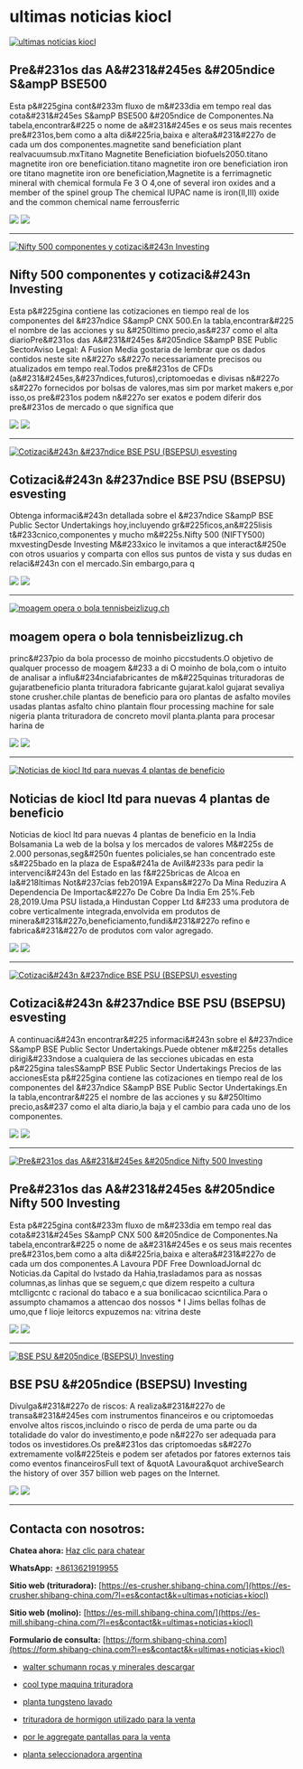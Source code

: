 # ultimas noticias kiocl

<a href="https://swt.shibang-china.com/?l=es&img&k=ultimas+noticias+kiocl" target="_blank">![ultimas noticias kiocl](http://static.shibang-china.com/all-800x300/1011.jpg)</a>

## Pre&#231os das A&#231&#245es &#205ndice S&ampP BSE500
Esta p&#225gina cont&#233m fluxo de m&#233dia em tempo real das cota&#231&#245es S&ampP BSE500 &#205ndice de Componentes.Na tabela,encontrar&#225 o nome de a&#231&#245es e os seus mais recentes pre&#231os,bem como a alta di&#225ria,baixa e altera&#231&#227o de cada um dos componentes.magnetite sand beneficiation plant realvacuumsub.mxTitano Magnetite Beneficiation biofuels2050.titano magnetite iron ore beneficiation.titano magnetite iron ore beneficiation iron ore titano magnetite iron ore beneficiation,Magnetite is a ferrimagnetic mineral with chemical formula Fe 3 O 4,one of several iron oxides and a member of the spinel group The chemical IUPAC name is iron(II,III) oxide and the common chemical name ferrousferric


<a href="https://whatsapp.shibangsoft.com/WhatsApp.php" target="_blank" title="WhatsApp">![](http://static.shibang-china.com/icon/whatsapp.png)</a> <a href="https://swt.shibang-china.com/?l=es&icon&k=ultimas+noticias+kiocl" target="_blank">![](http://static.shibang-china.com/icon/chat-es.png)</a>

---

<a href="https://swt.shibang-china.com/?l=es&img&k=ultimas+noticias+kiocl" target="_blank">![Nifty 500 componentes y cotizaci&#243n Investing](http://static.shibang-china.com/all-800x300/339.jpg)</a>

## Nifty 500 componentes y cotizaci&#243n Investing
Esta p&#225gina contiene las cotizaciones en tiempo real de los componentes del &#237ndice S&ampP CNX 500.En la tabla,encontrar&#225 el nombre de las acciones y su &#250ltimo precio,as&#237 como el alta diarioPre&#231os das A&#231&#245es &#205ndice S&ampP BSE Public SectorAviso Legal: A Fusion Media gostaria de lembrar que os dados contidos neste site n&#227o s&#227o necessariamente precisos ou atualizados em tempo real.Todos pre&#231os de CFDs (a&#231&#245es,&#237ndices,futuros),criptomoedas e divisas n&#227o s&#227o fornecidos por bolsas de valores,mas sim por market makers e,por isso,os pre&#231os podem n&#227o ser exatos e podem diferir dos pre&#231os de mercado o que significa que


<a href="https://whatsapp.shibangsoft.com/WhatsApp.php" target="_blank" title="WhatsApp">![](http://static.shibang-china.com/icon/whatsapp.png)</a> <a href="https://swt.shibang-china.com/?l=es&icon&k=ultimas+noticias+kiocl" target="_blank">![](http://static.shibang-china.com/icon/chat-es.png)</a>

---

<a href="https://swt.shibang-china.com/?l=es&img&k=ultimas+noticias+kiocl" target="_blank">![Cotizaci&#243n &#237ndice BSE PSU (BSEPSU) esvesting](http://static.shibang-china.com/all-800x300/755.jpg)</a>

## Cotizaci&#243n &#237ndice BSE PSU (BSEPSU) esvesting
Obtenga informaci&#243n detallada sobre el &#237ndice S&ampP BSE Public Sector Undertakings hoy,incluyendo gr&#225ficos,an&#225lisis t&#233cnico,componentes y mucho m&#225s.Nifty 500 (NIFTY500) mxvestingDesde Investing M&#233xico le invitamos a que interact&#250e con otros usuarios y comparta con ellos sus puntos de vista y sus dudas en relaci&#243n con el mercado.Sin embargo,para q


<a href="https://whatsapp.shibangsoft.com/WhatsApp.php" target="_blank" title="WhatsApp">![](http://static.shibang-china.com/icon/whatsapp.png)</a> <a href="https://swt.shibang-china.com/?l=es&icon&k=ultimas+noticias+kiocl" target="_blank">![](http://static.shibang-china.com/icon/chat-es.png)</a>

---

<a href="https://swt.shibang-china.com/?l=es&img&k=ultimas+noticias+kiocl" target="_blank">![moagem opera o bola tennisbeizlizug.ch](http://static.shibang-china.com/all-800x300/681.jpg)</a>

## moagem opera o bola tennisbeizlizug.ch
princ&#237pio da bola processo de moinho piccstudents.O objetivo de qualquer processo de moagem &#233 a di O moinho de bola,com o intuito de analisar a influ&#234nciafabricantes de m&#225quinas trituradoras de gujaratbeneficio planta trituradora fabricante gujarat.kalol gujarat sevaliya stone crusher.chile plantas de beneficio para oro plantas de asfalto moviles usadas plantas asfalto chino plantain flour processing machine for sale nigeria planta trituradora de concreto movil planta.planta para procesar harina de


<a href="https://whatsapp.shibangsoft.com/WhatsApp.php" target="_blank" title="WhatsApp">![](http://static.shibang-china.com/icon/whatsapp.png)</a> <a href="https://swt.shibang-china.com/?l=es&icon&k=ultimas+noticias+kiocl" target="_blank">![](http://static.shibang-china.com/icon/chat-es.png)</a>

---

<a href="https://swt.shibang-china.com/?l=es&img&k=ultimas+noticias+kiocl" target="_blank">![Noticias de kiocl ltd para nuevas 4 plantas de beneficio](http://static.shibang-china.com/all-800x300/1352.jpg)</a>

## Noticias de kiocl ltd para nuevas 4 plantas de beneficio
Noticias de kiocl ltd para nuevas 4 plantas de beneficio en la India Bolsamania La web de la bolsa y los mercados de valores M&#225s de 2.000 personas,seg&#250n fuentes policiales,se han concentrado este s&#225bado en la plaza de Espa&#241a de Avil&#233s para pedir la intervenci&#243n del Estado en las f&#225bricas de Alcoa en la&#218ltimas Not&#237cias feb2019A Expans&#227o Da Mina Reduzira A Dependencia De Importac&#227o De Cobre Da India Em 25%.Feb 28,2019.Uma PSU listada,a Hindustan Copper Ltd &#233 uma produtora de cobre verticalmente integrada,envolvida em produtos de minera&#231&#227o,beneficiamento,fundi&#231&#227o refino e fabrica&#231&#227o de produtos com valor agregado.


<a href="https://whatsapp.shibangsoft.com/WhatsApp.php" target="_blank" title="WhatsApp">![](http://static.shibang-china.com/icon/whatsapp.png)</a> <a href="https://swt.shibang-china.com/?l=es&icon&k=ultimas+noticias+kiocl" target="_blank">![](http://static.shibang-china.com/icon/chat-es.png)</a>

---

<a href="https://swt.shibang-china.com/?l=es&img&k=ultimas+noticias+kiocl" target="_blank">![Cotizaci&#243n &#237ndice BSE PSU (BSEPSU) esvesting](http://static.shibang-china.com/all-800x300/729.jpg)</a>

## Cotizaci&#243n &#237ndice BSE PSU (BSEPSU) esvesting
A continuaci&#243n encontrar&#225 informaci&#243n sobre el &#237ndice S&ampP BSE Public Sector Undertakings.Puede obtener m&#225s detalles dirigi&#233ndose a cualquiera de las secciones ubicadas en esta p&#225gina talesS&ampP BSE Public Sector Undertakings Precios de las accionesEsta p&#225gina contiene las cotizaciones en tiempo real de los componentes del &#237ndice S&ampP BSE Public Sector Undertakings.En la tabla,encontrar&#225 el nombre de las acciones y su &#250ltimo precio,as&#237 como el alta diario,la baja y el cambio para cada uno de los componentes.


<a href="https://whatsapp.shibangsoft.com/WhatsApp.php" target="_blank" title="WhatsApp">![](http://static.shibang-china.com/icon/whatsapp.png)</a> <a href="https://swt.shibang-china.com/?l=es&icon&k=ultimas+noticias+kiocl" target="_blank">![](http://static.shibang-china.com/icon/chat-es.png)</a>

---

<a href="https://swt.shibang-china.com/?l=es&img&k=ultimas+noticias+kiocl" target="_blank">![Pre&#231os das A&#231&#245es &#205ndice Nifty 500 Investing](http://static.shibang-china.com/all-800x300/28.jpg)</a>

## Pre&#231os das A&#231&#245es &#205ndice Nifty 500 Investing
Esta p&#225gina cont&#233m fluxo de m&#233dia em tempo real das cota&#231&#245es S&ampP CNX 500 &#205ndice de Componentes.Na tabela,encontrar&#225 o nome de a&#231&#245es e os seus mais recentes pre&#231os,bem como a alta di&#225ria,baixa e altera&#231&#227o de cada um dos componentes.A Lavoura PDF Free DownloadJornal dc Noticias.da Capital do Ivstado da Hahia,trasladamos para as nossas columnas,as linhas que se seguem,c que dizem respeito a cultura mtclligcntc c racional do tabaco e a sua bonilicacao scicntilica.Para o assumpto chamamos a attencao dos nossos * I Jims bellas folhas de umo,que f lioje leitorcs expuzemos na: vitrina deste


<a href="https://whatsapp.shibangsoft.com/WhatsApp.php" target="_blank" title="WhatsApp">![](http://static.shibang-china.com/icon/whatsapp.png)</a> <a href="https://swt.shibang-china.com/?l=es&icon&k=ultimas+noticias+kiocl" target="_blank">![](http://static.shibang-china.com/icon/chat-es.png)</a>

---

<a href="https://swt.shibang-china.com/?l=es&img&k=ultimas+noticias+kiocl" target="_blank">![BSE PSU &#205ndice (BSEPSU) Investing](http://static.shibang-china.com/all-800x300/1326.jpg)</a>

## BSE PSU &#205ndice (BSEPSU) Investing
Divulga&#231&#227o de riscos: A realiza&#231&#227o de transa&#231&#245es com instrumentos financeiros e ou criptomoedas envolve altos riscos,incluindo o risco de perda de uma parte ou da totalidade do valor do investimento,e pode n&#227o ser adequada para todos os investidores.Os pre&#231os das criptomoedas s&#227o extremamente vol&#225teis e podem ser afetados por fatores externos tais como eventos financeirosFull text of &quotA Lavoura&quot archiveSearch the history of over 357 billion web pages on the Internet.


<a href="https://whatsapp.shibangsoft.com/WhatsApp.php" target="_blank" title="WhatsApp">![](http://static.shibang-china.com/icon/whatsapp.png)</a> <a href="https://swt.shibang-china.com/?l=es&icon&k=ultimas+noticias+kiocl" target="_blank">![](http://static.shibang-china.com/icon/chat-es.png)</a>

---
## Contacta con nosotros:

**Chatea ahora:** [Haz clic para chatear](https://swt.shibang-china.com?l=es&contact&k=ultimas+noticias+kiocl)

**WhatsApp:**  [+8613621919955](https://whatsapp.shibangsoft.com/WhatsApp.php)

**Sitio web (trituradora):** [https://es-crusher.shibang-china.com/](https://es-crusher.shibang-china.com/?l=es&contact&k=ultimas+noticias+kiocl)

**Sitio web (molino):** [https://es-mill.shibang-china.com/](https://es-mill.shibang-china.com/?l=es&contact&k=ultimas+noticias+kiocl)

**Formulario de consulta:** [https://form.shibang-china.com](https://form.shibang-china.com?l=es&contact&k=ultimas+noticias+kiocl)

* [walter schumann rocas y minerales descargar](../72/walter%20schumann%20rocas%20y%20minerales%20descargar.md)

* [cool type maquina trituradora](../75/cool%20type%20maquina%20trituradora.md)

* [planta tungsteno lavado](../67/planta%20tungsteno%20lavado.md)

* [trituradora de hormigon utilizado para la venta](../78/trituradora%20de%20hormigon%20utilizado%20para%20la%20venta.md)

* [por le aggregate pantallas para la venta](../73/por%20le%20aggregate%20pantallas%20para%20la%20venta.md)

* [planta seleccionadora argentina](../79/planta%20seleccionadora%20argentina.md)
